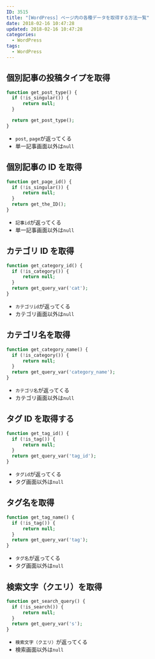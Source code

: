 ```yaml
---
ID: 3515
title: "[WordPress] ページ内の各種データを取得する方法一覧"
date: 2018-02-16 10:47:28
updated: 2018-02-16 10:47:28
categories:
  - WordPress
tags:
  - WordPress
---
```


## 個別記事の投稿タイプを取得

```php
function get_post_type() {
  if (!is_singular()) {
      return null;
  }

  return get_post_type();
}
```

- `post`, `page`が返ってくる
- 単一記事画面以外は`null`

## 個別記事の ID を取得

```php
function get_page_id() {
  if (!is_singular()) {
      return null;
  }
  return get_the_ID();
}
```

- `記事id`が返ってくる
- 単一記事画面以外は`null`

## カテゴリ ID を取得

```php
function get_category_id() {
  if (!is_category()) {
      return null;
  }
  return get_query_var('cat');
}
```

- `カテゴリid`が返ってくる
- カテゴリ画面以外は`null`

## カテゴリ名を取得

```php
function get_category_name() {
  if (!is_category()) {
      return null;
  }
  return get_query_var('category_name');
}
```

- `カテゴリ名`が返ってくる
- カテゴリ画面以外は`null`

## タグ ID を取得する

```php
function get_tag_id() {
  if (!is_tag()) {
      return null;
  }
  return get_query_var('tag_id');
}
```

- `タグid`が返ってくる
- タグ画面以外は`null`

## タグ名を取得

```php
function get_tag_name() {
  if (!is_tag()) {
      return null;
  }
  return get_query_var('tag');
}
```

- `タグ名`が返ってくる
- タグ画面以外は`null`

## 検索文字（クエリ）を取得

```php
function get_search_query() {
  if (!is_search()) {
      return null;
  }
  return get_query_var('s');
}
```

- `検索文字（クエリ）`が返ってくる
- 検索画面以外は`null`
